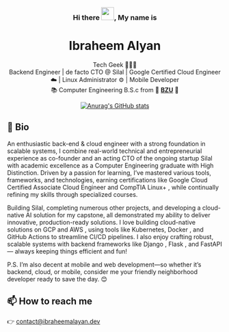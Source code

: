 <div align="center">
  
### Hi there <img src="https://raw.githubusercontent.com/MartinHeinz/MartinHeinz/master/wave.gif" width="30px">, My name is

# Ibraheem Alyan
  
  <p>
  Tech Geek 👨🏻‍💻 <br>
    Backend Engineer | de facto CTO @ Silal | Google Certified Cloud Engineer ☁️ | Linux Administrator ⚙️ | Mobile Developer <br>
    📚 Computer Engineering B.S.c from 🏫 <strong><a href="https://www.birzeit.edu">BZU</a></strong> 🏫
  </p>
  
  
  [![Anurag's GitHub stats](https://github-readme-stats.vercel.app/api?username=ibraheemalayan&count_private=true&show_icons=true&include_all_commits=true&theme=react)](https://github.com/anuraghazra/github-readme-stats)
  
    
  </div>


  
## 📌 Bio

An enthusiastic back-end & cloud engineer with a strong foundation in scalable systems, I combine real-world technical and entrepreneurial experience as co-founder and an acting CTO of the ongoing startup Silal with academic excellence as a Computer Engineering graduate with High Distinction. Driven by a passion for learning, I’ve mastered various tools, frameworks, and technologies, earning certifications like Google Cloud Certified Associate Cloud Engineer and CompTIA Linux+ , while continually refining my skills through specialized courses.

Building Silal, completing numerous other projects, and developing a cloud-native AI solution for my capstone, all demonstrated my ability to deliver innovative, production-ready solutions. I love building cloud-native solutions on GCP and AWS , using tools like Kubernetes, Docker , and GitHub Actions to streamline CI/CD pipelines. I also enjoy crafting robust, scalable systems with backend frameworks like Django , Flask , and FastAPI — always keeping things efficient and fun!

P.S. I’m also decent at mobile and web development—so whether it’s backend, cloud, or mobile, consider me your friendly neighborhood developer ready to save the day. 😊


## 📫 How to reach me

👉 contact@ibraheemalayan.dev
